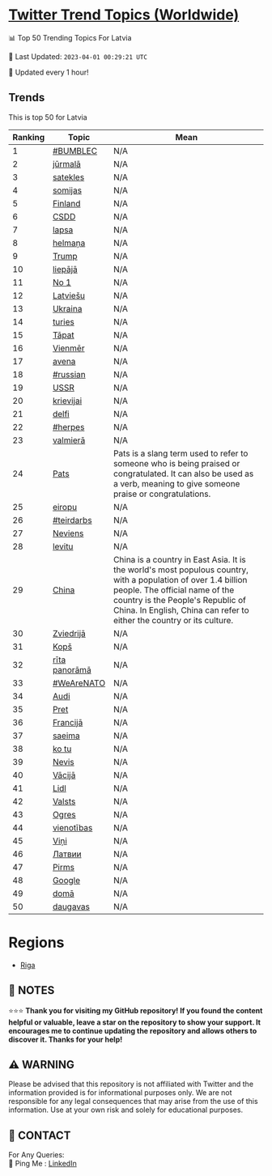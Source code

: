 [Twitter Trend Topics (Worldwide)](https://github.com/ErcinDedeoglu/Twitter-Trend-Topics)
==========


📊 Top 50 Trending Topics For Latvia

📆 Last Updated: `2023-04-01 00:29:21 UTC`

🔧 Updated every 1 hour!


## Trends

This is top 50 for Latvia

| Ranking | Topic | Mean |
| ------- | ------------ | ------------ |
| 1 | [#BUMBLEC](http://twitter.com/search?q=%23BUMBLEC) | N/A |
| 2 | [jūrmalā](http://twitter.com/search?q=j%c5%abrmal%c4%81) | N/A |
| 3 | [satekles](http://twitter.com/search?q=satekles) | N/A |
| 4 | [somijas](http://twitter.com/search?q=somijas) | N/A |
| 5 | [Finland](http://twitter.com/search?q=Finland) | N/A |
| 6 | [CSDD](http://twitter.com/search?q=CSDD) | N/A |
| 7 | [lapsa](http://twitter.com/search?q=lapsa) | N/A |
| 8 | [helmaņa](http://twitter.com/search?q=helma%c5%86a) | N/A |
| 9 | [Trump](http://twitter.com/search?q=Trump) | N/A |
| 10 | [liepājā](http://twitter.com/search?q=liep%c4%81j%c4%81) | N/A |
| 11 | [No 1](http://twitter.com/search?q=No+1) | N/A |
| 12 | [Latviešu](http://twitter.com/search?q=Latvie%c5%a1u) | N/A |
| 13 | [Ukraina](http://twitter.com/search?q=Ukraina) | N/A |
| 14 | [turies](http://twitter.com/search?q=turies) | N/A |
| 15 | [Tāpat](http://twitter.com/search?q=T%c4%81pat) | N/A |
| 16 | [Vienmēr](http://twitter.com/search?q=Vienm%c4%93r) | N/A |
| 17 | [avena](http://twitter.com/search?q=avena) | N/A |
| 18 | [#russian](http://twitter.com/search?q=%23russian) | N/A |
| 19 | [USSR](http://twitter.com/search?q=USSR) | N/A |
| 20 | [krievijai](http://twitter.com/search?q=krievijai) | N/A |
| 21 | [delfi](http://twitter.com/search?q=delfi) | N/A |
| 22 | [#herpes](http://twitter.com/search?q=%23herpes) | N/A |
| 23 | [valmierā](http://twitter.com/search?q=valmier%c4%81) | N/A |
| 24 | [Pats](http://twitter.com/search?q=Pats) | Pats is a slang term used to refer to someone who is being praised or congratulated. It can also be used as a verb, meaning to give someone praise or congratulations. |
| 25 | [eiropu](http://twitter.com/search?q=eiropu) | N/A |
| 26 | [#teirdarbs](http://twitter.com/search?q=%23teirdarbs) | N/A |
| 27 | [Neviens](http://twitter.com/search?q=Neviens) | N/A |
| 28 | [levitu](http://twitter.com/search?q=levitu) | N/A |
| 29 | [China](http://twitter.com/search?q=China) | China is a country in East Asia. It is the world's most populous country, with a population of over 1.4 billion people. The official name of the country is the People's Republic of China. In English, China can refer to either the country or its culture. |
| 30 | [Zviedrijā](http://twitter.com/search?q=Zviedrij%c4%81) | N/A |
| 31 | [Kopš](http://twitter.com/search?q=Kop%c5%a1) | N/A |
| 32 | [rīta panorāmā](http://twitter.com/search?q=r%c4%abta+panor%c4%81m%c4%81) | N/A |
| 33 | [#WeAreNATO](http://twitter.com/search?q=%23WeAreNATO) | N/A |
| 34 | [Audi](http://twitter.com/search?q=Audi) | N/A |
| 35 | [Pret](http://twitter.com/search?q=Pret) | N/A |
| 36 | [Francijā](http://twitter.com/search?q=Francij%c4%81) | N/A |
| 37 | [saeima](http://twitter.com/search?q=saeima) | N/A |
| 38 | [ko tu](http://twitter.com/search?q=ko+tu) | N/A |
| 39 | [Nevis](http://twitter.com/search?q=Nevis) | N/A |
| 40 | [Vācijā](http://twitter.com/search?q=V%c4%81cij%c4%81) | N/A |
| 41 | [Lidl](http://twitter.com/search?q=Lidl) | N/A |
| 42 | [Valsts](http://twitter.com/search?q=Valsts) | N/A |
| 43 | [Ogres](http://twitter.com/search?q=Ogres) | N/A |
| 44 | [vienotības](http://twitter.com/search?q=vienot%c4%abbas) | N/A |
| 45 | [Viņi](http://twitter.com/search?q=Vi%c5%86i) | N/A |
| 46 | [Латвии](http://twitter.com/search?q=%d0%9b%d0%b0%d1%82%d0%b2%d0%b8%d0%b8) | N/A |
| 47 | [Pirms](http://twitter.com/search?q=Pirms) | N/A |
| 48 | [Google](http://twitter.com/search?q=Google) | N/A |
| 49 | [domā](http://twitter.com/search?q=dom%c4%81) | N/A |
| 50 | [daugavas](http://twitter.com/search?q=daugavas) | N/A |



# Regions

* [Riga](</Latvia/Riga.md>)



## 📝 NOTES

⭐⭐⭐ **Thank you for visiting my GitHub repository! If you found the content helpful or valuable, leave a star on the repository to show your support. It encourages me to continue updating the repository and allows others to discover it. Thanks for your help!**


## ⚠️ WARNING

Please be advised that this repository is not affiliated with Twitter and the information provided is for informational purposes only. We are not responsible for any legal consequences that may arise from the use of this information. Use at your own risk and solely for educational purposes.


## 📨 CONTACT

 For Any Queries:  
            🏓 Ping Me : [LinkedIn](https://www.linkedin.com/in/ercindedeoglu/)
